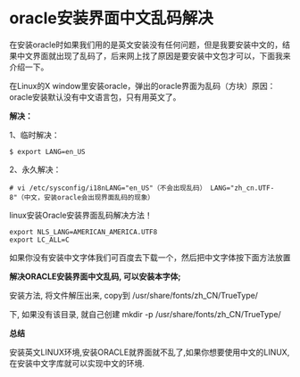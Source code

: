 # oracle安装界面中文乱码解决

在安装oracle时如果我们用的是英文安装没有任何问题，但是我要安装中文的，结果中文界面就出现了乱码了，后来网上找了原因是要安装中文包才可以，下面我来介绍一下。

在Linux的X window里安装oracle，弹出的oracle界面为乱码（方块）原因：oracle安装默认没有中文语言包，只有用英文了。

**解决：**

1、临时解决： 

```shell
$ export LANG=en_US
```

2、永久解决：

```shell
# vi /etc/sysconfig/i18nLANG="en_US"（不会出现乱码） LANG="zh_cn.UTF-8"（中文，安装oracle会出现界面乱码的现象）
```

linux安装Oracle安装界面乱码解决方法！

```shell
export NLS_LANG=AMERICAN_AMERICA.UTF8
export LC_ALL=C
```

如果你没有安装中文字体我们可百度去下载一个，然后把中文字体按下面方法放置

**解决ORACLE安装界面中文乱码, 可以安装本字体;**

安装方法, 将文件解压出来, copy到 /usr/share/fonts/zh_CN/TrueType/

下, 如果没有该目录, 就自己创建 mkdir -p /usr/share/fonts/zh_CN/TrueType/

**总结**

安装英文LINUX环境,安装ORACLE就界面就不乱了,如果你想要使用中文的LINUX,在安装中文字库就可以实现中文的环境.